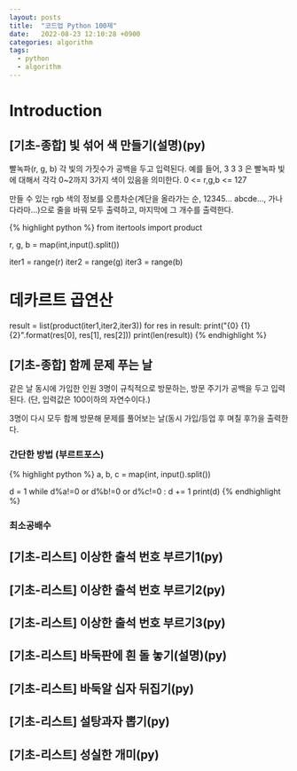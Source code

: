 ```yaml
---
layout: posts
title:  "코드업 Python 100제"
date:   2022-08-23 12:10:28 +0900
categories: algorithm
tags:
  - python
  - algorithm
---
```


# Introduction

## [기초-종합] 빛 섞어 색 만들기(설명)(py)

빨녹파(r, g, b) 각 빛의 가짓수가 공백을 두고 입력된다.
예를 들어, 3 3 3 은 빨녹파 빛에 대해서 각각 0~2까지 3가지 색이 있음을 의미한다.
0 <= r,g,b <= 127

만들 수 있는 rgb 색의 정보를 오름차순(계단을 올라가는 순, 12345... abcde..., 가나다라마...)으로
줄을 바꿔 모두 출력하고, 마지막에 그 개수를 출력한다.

{% highlight python %}
from itertools import product

r, g, b = map(int,input().split())

iter1 = range(r)
iter2 = range(g)
iter3 = range(b)

# 데카르트 곱연산
result = list(product(iter1,iter2,iter3))
for res in result:
  print("{0} {1} {2}".format(res[0], res[1], res[2]))
print(len(result))
{% endhighlight %}

## [기초-종합] 함께 문제 푸는 날

같은 날 동시에 가입한 인원 3명이 규칙적으로 방문하는,
방문 주기가 공백을 두고 입력된다. (단, 입력값은 100이하의 자연수이다.)

3명이 다시 모두 함께 방문해 문제를 풀어보는 날(동시 가입/등업 후 며칠 후?)을 출력한다.

### 간단한 방법 (부르트포스)
{% highlight python %}
a, b, c = map(int, input().split())

d = 1
while d%a!=0 or d%b!=0 or d%c!=0 :
  d += 1
print(d)
{% endhighlight %}

### 최소공배수

## [기초-리스트] 이상한 출석 번호 부르기1(py)

## [기초-리스트] 이상한 출석 번호 부르기2(py)

## [기초-리스트] 이상한 출석 번호 부르기3(py)

## [기초-리스트] 바둑판에 흰 돌 놓기(설명)(py)

## [기초-리스트] 바둑알 십자 뒤집기(py)

## [기초-리스트] 설탕과자 뽑기(py)

## [기초-리스트] 성실한 개미(py)